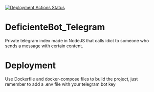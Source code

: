 [![Deployment Actions Status](https://github.com/adrianvillanueva997/DeficienteBot_Telegram/workflows/Deployment/badge.svg)](https://github.com/adrianvillanueva997/DeficienteBot_Telegram/actions)
# DeficienteBot_Telegram
Private telegram index made in NodeJS that calls idiot to someone who sends a message with certain content.
# Deployment
Use Dockerfile and docker-compose files to build the project, just remember to add a .env file with your telegram bot key
